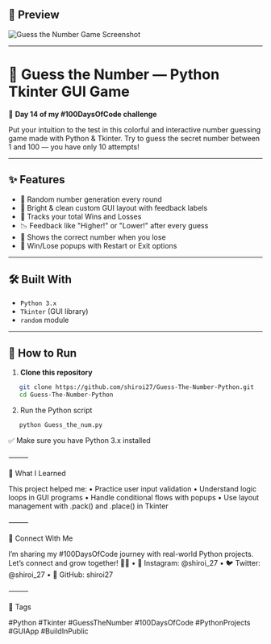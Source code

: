 ## 📸 Preview  
![Guess the Number Game Screenshot](https://github.com/user-attachments/assets/57f67bfe-0eb1-4b27-8904-f6f88f430949)


---

# 🎯 Guess the Number — Python Tkinter GUI Game  
🚀 **Day 14 of my #100DaysOfCode challenge**

Put your intuition to the test in this colorful and interactive number guessing game made with Python & Tkinter. Try to guess the secret number between 1 and 100 — you have only 10 attempts!

---

## ✨ Features

- 🔢 Random number generation every round
- 🎨 Bright & clean custom GUI layout with feedback labels
- 🔁 Tracks your total Wins and Losses
- 📉 Feedback like "Higher!" or "Lower!" after every guess
- 🔐 Shows the correct number when you lose
- 🎉 Win/Lose popups with Restart or Exit options

---

## 🛠️ Built With

- `Python 3.x`
- `Tkinter` (GUI library)
- `random` module

---

## 🚀 How to Run

1. **Clone this repository**
```bash
   git clone https://github.com/shiroi27/Guess-The-Number-Python.git
   cd Guess-The-Number-Python
```
2. Run the Python script
```bash
   python Guess_the_num.py
```

✅ Make sure you have Python 3.x installed

⸻

🧠 What I Learned

This project helped me:
	•	Practice user input validation
	•	Understand logic loops in GUI programs
	•	Handle conditional flows with popups
	•	Use layout management with .pack() and .place() in Tkinter

⸻

🤝 Connect With Me

I’m sharing my #100DaysOfCode journey with real-world Python projects.
Let’s connect and grow together! 🌱✨
	•	📸 Instagram: @shiroi_27
	•	🐦 Twitter: @shiroi_27
	•	💼 GitHub: shiroi27

⸻

📌 Tags

#Python #Tkinter #GuessTheNumber #100DaysOfCode #PythonProjects #GUIApp #BuildInPublic
